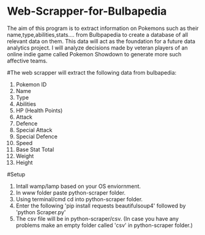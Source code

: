 # Web-Scrapper-for-Bulbapedia
The aim of this program is to extract information on Pokemons such as their name,type,abilities,stats.... from Bulbpapedia to create a database of all relevant data on them.
This data will act as the foundation for a future data analytics project. I will analyze decisions made by veteran players of an online indie game called Pokemon Showdown to generate more such affective teams.

#The web scrapper will extract the following data from bulbapedia:
1. Pokemon ID
2. Name
3. Type
4. Abilities
5. HP (Health Points)
6. Attack
7. Defence
8. Special Attack
9. Special Defence
10. Speed
11. Base Stat Total
12. Weight
13. Height

#Setup
1. Intall wamp/lamp based on your OS enviornment.
2. In www folder paste python-scraper folder.
3. Using terminal/cmd cd into python-scraper folder.
4. Enter the following 'pip install requests beautifulsoup4' followed by 'python Scraper.py'
5. The csv file will be in python-scraper/csv.
(In case you have any problems make an empty folder called 'csv' in python-scraper folder.)

